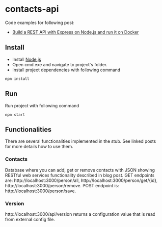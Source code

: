# contacts-api #

Code examples for following post:

* <a href="https://automationrhapsody.com/build-rest-api-express-node-js-run-docker/">Build a REST API with Express on Node.js and run it on Docker</a>

## Install ##
* Install <a href="https://nodejs.org/en/download/" target="_blank">Node.js</a>
* Open cmd.exe and navigate to project's folder.
* Install project dependencies with following command

`npm install`

## Run ##
Run project with following command

`npm start`

## Functionalities ##

There are several functionalities implemented in the stub. See linked posts for more details how to use them.

### Contacts ###

Database where you can add, get or remove contacts with JSON showing RESTful web services functionality described in blog post. GET endpoints are: http://localhost:3000/person/all, http://localhost:3000/person/get/{id}, http://localhost:3000/person/remove. POST endpoint is: http://localhost:3000/person/save.

### Version ###

http://localhost:3000/api/version returns a configuration value that is read from external config file.
